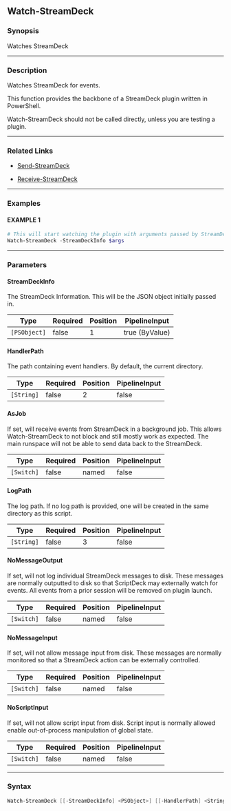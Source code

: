 Watch-StreamDeck
----------------




### Synopsis
Watches StreamDeck



---


### Description

Watches StreamDeck for events.

This function provides the backbone of a StreamDeck plugin written in PowerShell.

Watch-StreamDeck should not be called directly, unless you are testing a plugin.



---


### Related Links
* [Send-StreamDeck](Send-StreamDeck.md)



* [Receive-StreamDeck](Receive-StreamDeck.md)





---


### Examples
#### EXAMPLE 1
```PowerShell
# This will start watching the plugin with arguments passed by StreamDeck
Watch-StreamDeck -StreamDeckInfo $args
```



---


### Parameters
#### **StreamDeckInfo**

The StreamDeck Information.
This will be the JSON object initially passed in.






|Type        |Required|Position|PipelineInput |
|------------|--------|--------|--------------|
|`[PSObject]`|false   |1       |true (ByValue)|



#### **HandlerPath**

The path containing event handlers.  By default, the current directory.






|Type      |Required|Position|PipelineInput|
|----------|--------|--------|-------------|
|`[String]`|false   |2       |false        |



#### **AsJob**

If set, will receive events from StreamDeck in a background job.
This allows Watch-StreamDeck to not block and still mostly work as expected.
The main runspace will not be able to send data back to the StreamDeck.






|Type      |Required|Position|PipelineInput|
|----------|--------|--------|-------------|
|`[Switch]`|false   |named   |false        |



#### **LogPath**

The log path.
If no log path is provided, one will be created in the same directory as this script.






|Type      |Required|Position|PipelineInput|
|----------|--------|--------|-------------|
|`[String]`|false   |3       |false        |



#### **NoMessageOutput**

If set, will not log individual StreamDeck messages to disk.
These messages are normally outputted to disk so that ScriptDeck may externally watch for events.
All events from a prior session will be removed on plugin launch.






|Type      |Required|Position|PipelineInput|
|----------|--------|--------|-------------|
|`[Switch]`|false   |named   |false        |



#### **NoMessageInput**

If set, will not allow message input from disk.
These messages are normally monitored so that a StreamDeck action can be externally controlled.






|Type      |Required|Position|PipelineInput|
|----------|--------|--------|-------------|
|`[Switch]`|false   |named   |false        |



#### **NoScriptInput**

If set, will not allow script input from disk.
Script input is normally allowed enable out-of-process manipulation of global state.






|Type      |Required|Position|PipelineInput|
|----------|--------|--------|-------------|
|`[Switch]`|false   |named   |false        |





---


### Syntax
```PowerShell
Watch-StreamDeck [[-StreamDeckInfo] <PSObject>] [[-HandlerPath] <String>] [-AsJob] [[-LogPath] <String>] [-NoMessageOutput] [-NoMessageInput] [-NoScriptInput] [<CommonParameters>]
```
